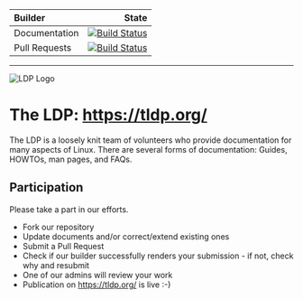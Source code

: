 Builder | State
:--- | ---:
Documentation | [![Build Status](https://img.shields.io/endpoint.svg?url=https%3A%2F%2Factions-badge.atrox.dev%2FtLDP%2FLDP%2Fbadge%3Fref%3Dmaster&style=flat)](https://actions-badge.atrox.dev/tLDP/LDP/goto?ref=master)
Pull Requests  | [![Build Status](https://drone.tldp.org/api/badges/tLDP/LDP/status.svg)](https://drone.tldp.org/tLDP/LDP)

---

![LDP Logo](https://tldp.org/images/ldp.gif)

# The LDP: https://tldp.org/

The LDP is a loosely knit team of volunteers who provide documentation for many aspects of Linux. There are several forms of documentation: Guides, HOWTOs, man pages, and FAQs.

## Participation

Please take a part in our efforts.

* Fork our repository
* Update documents and/or correct/extend existing ones
* Submit a Pull Request
* Check if our builder successfully renders your submission - if not, check why and resubmit
* One of our admins will review your work
* Publication on https://tldp.org/ is live :-)
